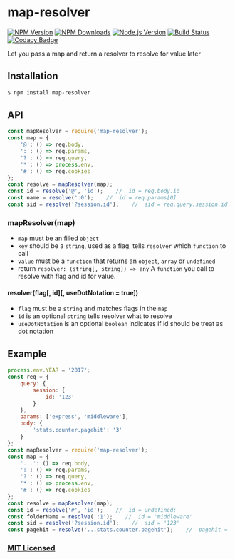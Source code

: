 # map-resolver

[![NPM Version][npm-image]][npmjs-url]
[![NPM Downloads][downloads-image]][npmjs-url]
[![Node.js Version][node-version-image]][node-version-url]
[![Build Status][travis-image]][travis-url]
[![Codacy Badge](https://api.codacy.com/project/badge/Coverage/8e7d0525320c412f98bf2de06b460c99)](https://www.codacy.com/app/bgjehu/map-resolver?utm_source=github.com&utm_medium=referral&utm_content=bgjehu/map-resolver&utm_campaign=Badge_Coverage)

Let you pass a map and return a resolver to resolve for value later

## Installation

```sh
$ npm install map-resolver
```

## API

```js
const mapResolver = require('map-resolver');
const map = {
    '@': () => req.body,
    ':': () => req.params,
    '?': () => req.query,
    '*': () => process.env,
    '#': () => req.cookies
};
const resolve = mapResolver(map);
const id = resolve('@', 'id');    //  id = req.body.id
const name = resolve(':0');    //  id = req.params[0]
const sid = resolve('?session.id');    //  sid = req.query.session.id
```

### mapResolver(map)
- `map` must be an filled `object`
- `key` should be a `string`, used as a flag, tells `resolver` which `function` to call
- `value` must be a `function` that returns an `object`, `array` or `undefined`
- return `resolver: (string[, string]) => any` A `function` you call to resolve with flag and id for value. 
#### resolver(flag[, id][, useDotNotation = true])
- `flag` must be a `string` and matches flags in the `map`
- `id` is an optional `string` tells resolver what to resolve
- `useDotNotation` is an optional `boolean` indicates if id should be treat as dot notation

## Example

```js
process.env.YEAR = '2017';
const req = {
    query: {
        session: {
            id: '123'
        }
    },
    params: ['express', 'middleware'],
    body: {
        'stats.counter.pagehit': '3'
    }
};
const mapResolver = require('map-resolver');
const map = {
    '...': () => req.body,
    ':': () => req.params,
    '?': () => req.query,
    '*': () => process.env,
    '#': () => req.cookies
};
const resolve = mapResolver(map);
const id = resolve('#', 'id');    //  id = undefined;
const folderName = resolve(':1');    //  id = 'middleware'
const sid = resolve('?session.id');    //  sid = '123'
const pagehit = resolve('...stats.counter.pagehit');    //  pagehit = '3'
```

### [MIT Licensed](LICENSE)

[npm-image]: https://img.shields.io/npm/v/map-resolver.svg
[npmjs-url]: https://npmjs.org/package/map-resolver
[downloads-image]: https://img.shields.io/npm/dm/map-resolver.svg
[node-version-image]: https://img.shields.io/node/v/map-resolver.svg
[node-version-url]: https://nodejs.org/en/download
[travis-image]: https://img.shields.io/travis/bgjehu/map-resolver/master.svg
[travis-url]: https://travis-ci.org/bgjehu/map-resolver
